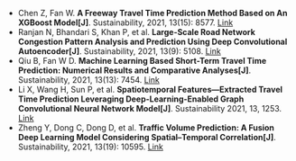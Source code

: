 * Chen Z, Fan W. <b>A Freeway Travel Time Prediction Method Based on An XGBoost Model[J]</b>. Sustainability, 2021, 13(15): 8577. [Link](https://www.mdpi.com/1212642)
* Ranjan N, Bhandari S, Khan P, et al. <b>Large-Scale Road Network Congestion Pattern Analysis and Prediction Using Deep Convolutional Autoencoder[J]</b>. Sustainability, 2021, 13(9): 5108. [Link](https://www.mdpi.com/1096140)
* Qiu B, Fan W D. <b>Machine Learning Based Short-Term Travel Time Prediction: Numerical Results and Comparative Analyses[J]</b>. Sustainability, 2021, 13(13): 7454. [Link](https://www.mdpi.com/1175956)
* Li X, Wang H, Sun P, et al. <b>Spatiotemporal Features—Extracted Travel Time Prediction Leveraging Deep-Learning-Enabled Graph Convolutional Neural Network Model[J]</b>. Sustainability 2021, 13, 1253. [Link](https://www.mdpi.com/2071-1050/13/3/1253)
* Zheng Y, Dong C, Dong D, et al. <b>Traffic Volume Prediction: A Fusion Deep Learning Model Considering Spatial–Temporal Correlation[J]</b>. Sustainability, 2021, 13(19): 10595. [Link](https://www.mdpi.com/1284314)
